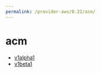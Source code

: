 ```yaml
---
permalink: /provider-aws/0.22/acm/
---
```


# acm



* [v1alpha1](v1alpha1/index.md)
* [v1beta1](v1beta1/index.md)